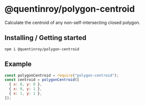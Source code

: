 # @quentinroy/polygon-centroid

Calculate the centroid of any non-self-intersecting closed polygon.

## Installing / Getting started

`npm i @quentinroy/polygon-centroid`

## Example

```js
const polygonCentroid = require("polygon-centroid");
const centroid = polygonCentroid([
  { x: 0, y: 0 },
  { x: 0, y: 1 },
  { x: 1, y: 1 },
]);
```
